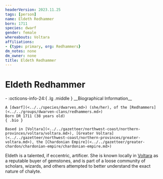 ```yaml
---
headerVersion: 2023.11.25
tags: [person]
name: Eldeth Redhammer
born: 1711
species: dwarf
gender: female
whereabouts: Voltara
affiliations:
- {type: primary, org: Redhammers}
dm_notes: none
dm_owner: none
title: Eldeth Redhammer
---
```

# Eldeth Redhammer
<div class="grid cards ext-narrow-margin ext-one-column" markdown>
- :octicons-info-24:{ .lg .middle } __Biographical Information__

    A [dwarf](<../../species/dwarves.md>) (she/her), of the [Redhammers](<../../groups/dwarven-clans/redhammers.md>)  
    Born DR 1711 (38 years old)  
    { .bio }

    Based in [Voltara](<../../gazetteer/northwest-coast/northern-provinces/voltara/voltara.md>), [Greater Voltara](<../../gazetteer/northwest-coast/northern-provinces/greater-voltara.md>), the [Chardonian Empire](<../../gazetteer/greater-chardon/chardonian-empire/chardonian-empire.md>)
</div>


Eldeth is a talented, if eccentric, artificer. She is known locally in [Voltara](<../../gazetteer/northwest-coast/northern-provinces/voltara/voltara.md>) as a reputable buyer of gemstones, and is part of a loose community of scholars, wizards, and others attempted to better understand the exact nature of chalyte. 

